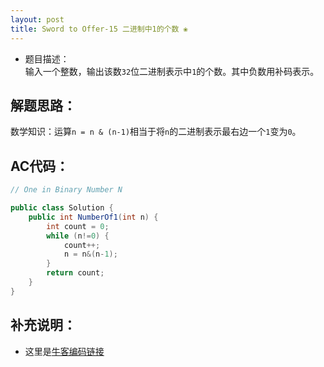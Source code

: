 ```yaml
---
layout: post
title: Sword to Offer-15 二进制中1的个数 ❀
---
```


* 题目描述：  
输入一个整数，输出该数`32`位二进制表示中`1`的个数。其中负数用补码表示。


## 解题思路：

数学知识：运算`n = n & (n-1)`相当于将`n`的二进制表示最右边一个`1`变为`0`。


## AC代码：

```java
// One in Binary Number N

public class Solution {
    public int NumberOf1(int n) {
        int count = 0;
        while (n!=0) {
            count++;
            n = n&(n-1);
        }
        return count;
    }
}
```

## 补充说明：

* 这里是[牛客编码链接](https://www.nowcoder.com/practice/8ee967e43c2c4ec193b040ea7fbb10b8?tpId=13&rp=1&ru=%2Fta%2Fcoding-interviews&qru=%2Fta%2Fcoding-interviews%2Fquestion-ranking)